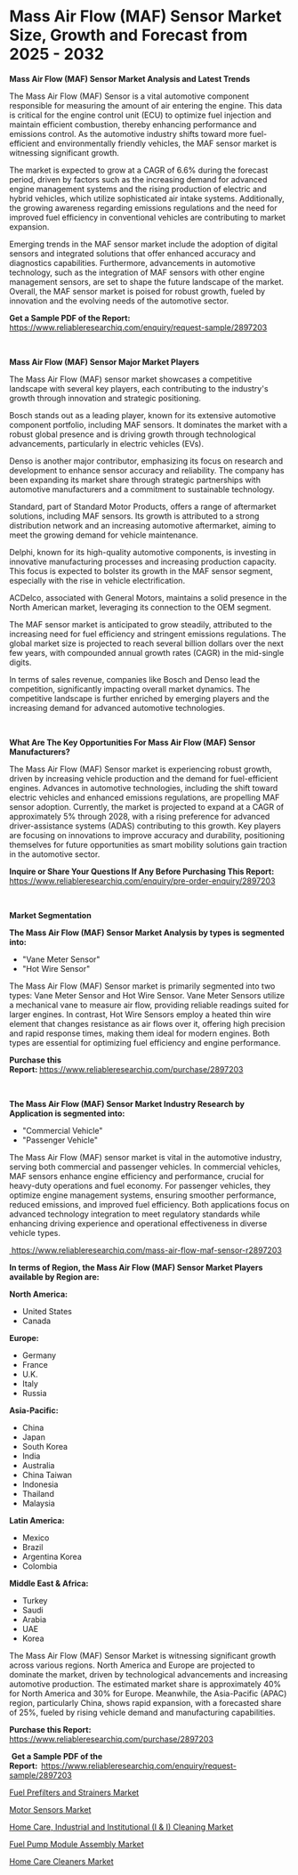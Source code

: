<p><h1>Mass Air Flow (MAF) Sensor Market Size, Growth and Forecast from 2025 - 2032</h1></p><p><strong>Mass Air Flow (MAF) Sensor Market Analysis and Latest Trends</strong></p>
<p><p>The Mass Air Flow (MAF) Sensor is a vital automotive component responsible for measuring the amount of air entering the engine. This data is critical for the engine control unit (ECU) to optimize fuel injection and maintain efficient combustion, thereby enhancing performance and emissions control. As the automotive industry shifts toward more fuel-efficient and environmentally friendly vehicles, the MAF sensor market is witnessing significant growth.</p><p>The market is expected to grow at a CAGR of 6.6% during the forecast period, driven by factors such as the increasing demand for advanced engine management systems and the rising production of electric and hybrid vehicles, which utilize sophisticated air intake systems. Additionally, the growing awareness regarding emissions regulations and the need for improved fuel efficiency in conventional vehicles are contributing to market expansion.</p><p>Emerging trends in the MAF sensor market include the adoption of digital sensors and integrated solutions that offer enhanced accuracy and diagnostics capabilities. Furthermore, advancements in automotive technology, such as the integration of MAF sensors with other engine management sensors, are set to shape the future landscape of the market. Overall, the MAF sensor market is poised for robust growth, fueled by innovation and the evolving needs of the automotive sector.</p></p>
<p><strong>Get a Sample PDF of the Report:&nbsp;</strong> <a href="https://www.reliableresearchiq.com/enquiry/request-sample/2897203?utm_campaign=1141&utm_medium=2&utm_source=Github&utm_content=ia&utm_term=15032025&utm_id=mass-air-flow-maf-sensor">https://www.reliableresearchiq.com/enquiry/request-sample/2897203</a></p>
<p>&nbsp;</p>
<p><strong>Mass Air Flow (MAF) Sensor Major Market Players</strong></p>
<p><p>The Mass Air Flow (MAF) sensor market showcases a competitive landscape with several key players, each contributing to the industry's growth through innovation and strategic positioning.</p><p>Bosch stands out as a leading player, known for its extensive automotive component portfolio, including MAF sensors. It dominates the market with a robust global presence and is driving growth through technological advancements, particularly in electric vehicles (EVs).</p><p>Denso is another major contributor, emphasizing its focus on research and development to enhance sensor accuracy and reliability. The company has been expanding its market share through strategic partnerships with automotive manufacturers and a commitment to sustainable technology.</p><p>Standard, part of Standard Motor Products, offers a range of aftermarket solutions, including MAF sensors. Its growth is attributed to a strong distribution network and an increasing automotive aftermarket, aiming to meet the growing demand for vehicle maintenance.</p><p>Delphi, known for its high-quality automotive components, is investing in innovative manufacturing processes and increasing production capacity. This focus is expected to bolster its growth in the MAF sensor segment, especially with the rise in vehicle electrification.</p><p>ACDelco, associated with General Motors, maintains a solid presence in the North American market, leveraging its connection to the OEM segment. </p><p>The MAF sensor market is anticipated to grow steadily, attributed to the increasing need for fuel efficiency and stringent emissions regulations. The global market size is projected to reach several billion dollars over the next few years, with compounded annual growth rates (CAGR) in the mid-single digits.</p><p>In terms of sales revenue, companies like Bosch and Denso lead the competition, significantly impacting overall market dynamics. The competitive landscape is further enriched by emerging players and the increasing demand for advanced automotive technologies.</p></p>
<p>&nbsp;</p>
<p><strong>What Are The Key Opportunities For Mass Air Flow (MAF) Sensor Manufacturers?</strong></p>
<p><p>The Mass Air Flow (MAF) Sensor market is experiencing robust growth, driven by increasing vehicle production and the demand for fuel-efficient engines. Advances in automotive technologies, including the shift toward electric vehicles and enhanced emissions regulations, are propelling MAF sensor adoption. Currently, the market is projected to expand at a CAGR of approximately 5% through 2028, with a rising preference for advanced driver-assistance systems (ADAS) contributing to this growth. Key players are focusing on innovations to improve accuracy and durability, positioning themselves for future opportunities as smart mobility solutions gain traction in the automotive sector.</p></p>
<p><strong>Inquire or Share Your Questions If Any Before Purchasing This Report:</strong> <a href="https://www.reliableresearchiq.com/enquiry/pre-order-enquiry/2897203?utm_campaign=1141&utm_medium=2&utm_source=Github&utm_content=ia&utm_term=15032025&utm_id=mass-air-flow-maf-sensor">https://www.reliableresearchiq.com/enquiry/pre-order-enquiry/2897203</a></p>
<p>&nbsp;</p>
<p><strong>Market Segmentation</strong></p>
<p><strong>The Mass Air Flow (MAF) Sensor Market Analysis by types is segmented into:</strong></p>
<p><ul><li>"Vane Meter Sensor"</li><li>"Hot Wire Sensor"</li></ul></p>
<p><p>The Mass Air Flow (MAF) Sensor market is primarily segmented into two types: Vane Meter Sensor and Hot Wire Sensor. Vane Meter Sensors utilize a mechanical vane to measure air flow, providing reliable readings suited for larger engines. In contrast, Hot Wire Sensors employ a heated thin wire element that changes resistance as air flows over it, offering high precision and rapid response times, making them ideal for modern engines. Both types are essential for optimizing fuel efficiency and engine performance.</p></p>
<p><strong>Purchase this Report:&nbsp;</strong><a href="https://www.reliableresearchiq.com/purchase/2897203?utm_campaign=1141&utm_medium=2&utm_source=Github&utm_content=ia&utm_term=15032025&utm_id=mass-air-flow-maf-sensor">https://www.reliableresearchiq.com/purchase/2897203</a></p>
<p>&nbsp;</p>
<p><strong>The Mass Air Flow (MAF) Sensor Market Industry Research by Application is segmented into:</strong></p>
<p><ul><li>"Commercial Vehicle"</li><li>"Passenger Vehicle"</li></ul></p>
<p><p>The Mass Air Flow (MAF) sensor market is vital in the automotive industry, serving both commercial and passenger vehicles. In commercial vehicles, MAF sensors enhance engine efficiency and performance, crucial for heavy-duty operations and fuel economy. For passenger vehicles, they optimize engine management systems, ensuring smoother performance, reduced emissions, and improved fuel efficiency. Both applications focus on advanced technology integration to meet regulatory standards while enhancing driving experience and operational effectiveness in diverse vehicle types.</p></p>
<p><a href="https://www.reliableresearchiq.com/mass-air-flow-maf-sensor-r2897203?utm_campaign=1141&utm_medium=2&utm_source=Github&utm_content=ia&utm_term=15032025&utm_id=mass-air-flow-maf-sensor">&nbsp;https://www.reliableresearchiq.com/mass-air-flow-maf-sensor-r2897203</a></p>
<p><strong>In terms of Region, the Mass Air Flow (MAF) Sensor Market Players available by Region are:</strong></p>
<p>
    <p> <strong> North America: </strong>
        <ul>
            <li>United States</li>
            <li>Canada</li>
        </ul>
        </p> 
    <p> <strong> Europe: </strong>
        <ul>
            <li>Germany</li>
            <li>France</li>
            <li>U.K.</li>
            <li>Italy</li>
            <li>Russia</li>
        </ul>
        </p> 
    <p> <strong> Asia-Pacific: </strong>
        <ul>
            <li>China</li>
            <li>Japan</li>
            <li>South Korea</li>
            <li>India</li>
            <li>Australia</li>
            <li>China Taiwan</li>
            <li>Indonesia</li>
            <li>Thailand</li>
            <li>Malaysia</li>
        </ul>
        </p> 
    <p> <strong> Latin America: </strong>
        <ul>
            <li>Mexico</li>
            <li>Brazil</li>
            <li>Argentina Korea</li>
            <li>Colombia</li>
        </ul>
        </p> 
    <p> <strong> Middle East & Africa: </strong>
        <ul>
            <li>Turkey</li>
            <li>Saudi</li>
            <li>Arabia</li>
            <li>UAE</li>
            <li>Korea</li>
        </ul>
    </p>
    </p>
<p><p>The Mass Air Flow (MAF) Sensor Market is witnessing significant growth across various regions. North America and Europe are projected to dominate the market, driven by technological advancements and increasing automotive production. The estimated market share is approximately 40% for North America and 30% for Europe. Meanwhile, the Asia-Pacific (APAC) region, particularly China, shows rapid expansion, with a forecasted share of 25%, fueled by rising vehicle demand and manufacturing capabilities.</p></p>
<p><strong>Purchase this Report: </strong><a href="https://www.reliableresearchiq.com/purchase/2897203?utm_campaign=1141&utm_medium=2&utm_source=Github&utm_content=ia&utm_term=15032025&utm_id=mass-air-flow-maf-sensor">https://www.reliableresearchiq.com/purchase/2897203</a></p>
<p>&nbsp;<strong>Get a Sample PDF of the Report:&nbsp;&nbsp;</strong><a href="https://www.reliableresearchiq.com/enquiry/request-sample/2897203?utm_campaign=1141&utm_medium=2&utm_source=Github&utm_content=ia&utm_term=15032025&utm_id=mass-air-flow-maf-sensor">https://www.reliableresearchiq.com/enquiry/request-sample/2897203</a></p>
<p><strong></strong></p>
<p><p><a href="https://github.com/nellygussisy/Market-Research-Report-List-1/blob/main/fuel-prefilters-and-strainers-market.md?utm_campaign=1141&utm_medium=2&utm_source=Github&utm_content=ia&utm_term=15032025&utm_id=mass-air-flow-maf-sensor">Fuel Prefilters and Strainers Market</a></p><p><a href="https://github.com/dahcheeviola/Market-Research-Report-List-1/blob/main/motor-sensors-market.md?utm_campaign=1141&utm_medium=2&utm_source=Github&utm_content=ia&utm_term=15032025&utm_id=mass-air-flow-maf-sensor">Motor Sensors Market</a></p><p><a href="https://github.com/budenhanelfc/Market-Research-Report-List-1/blob/main/home-care-industrial-and-institutional-i-i-cleaning-market.md?utm_campaign=1141&utm_medium=2&utm_source=Github&utm_content=ia&utm_term=15032025&utm_id=mass-air-flow-maf-sensor">Home Care, Industrial and Institutional (I & I) Cleaning Market</a></p><p><a href="https://github.com/handyiongikg/Market-Research-Report-List-1/blob/main/fuel-pump-module-assembly-market.md?utm_campaign=1141&utm_medium=2&utm_source=Github&utm_content=ia&utm_term=15032025&utm_id=mass-air-flow-maf-sensor">Fuel Pump Module Assembly Market</a></p><p><a href="https://github.com/cagleplittrw/Market-Research-Report-List-1/blob/main/home-care-cleaners-market.md?utm_campaign=1141&utm_medium=2&utm_source=Github&utm_content=ia&utm_term=15032025&utm_id=mass-air-flow-maf-sensor">Home Care Cleaners Market</a></p></p>